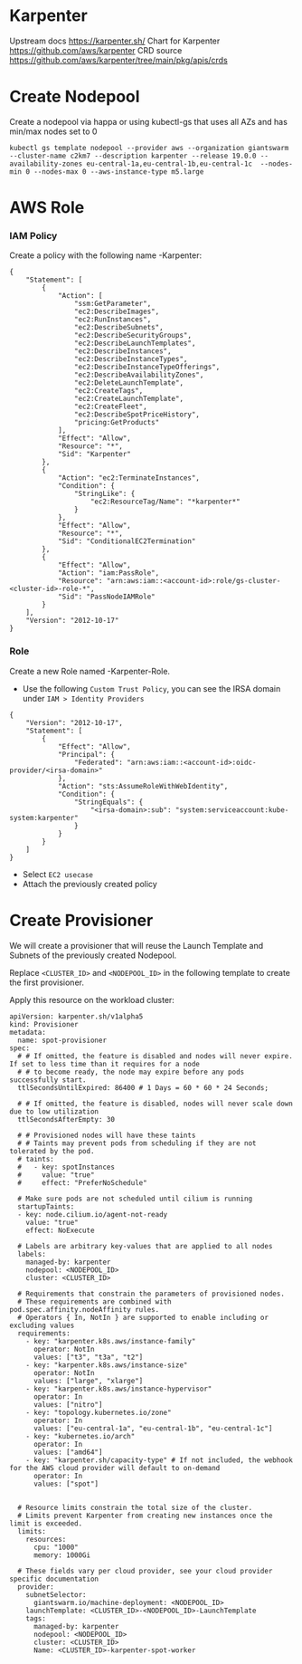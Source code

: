 # Karpenter

Upstream docs https://karpenter.sh/
Chart for Karpenter https://github.com/aws/karpenter
CRD source https://github.com/aws/karpenter/tree/main/pkg/apis/crds


# Create Nodepool

Create a nodepool via happa or using kubectl-gs that uses all AZs and has min/max nodes set to 0
```
kubectl gs template nodepool --provider aws --organization giantswarm --cluster-name c2km7 --description karpenter --release 19.0.0 --availability-zones eu-central-1a,eu-central-1b,eu-central-1c  --nodes-min 0 --nodes-max 0 --aws-instance-type m5.large
```

# AWS Role

### IAM Policy

Create a policy with the following name <cluster-id>-Karpenter:
```
{
    "Statement": [
        {
            "Action": [
                "ssm:GetParameter",
                "ec2:DescribeImages",
                "ec2:RunInstances",
                "ec2:DescribeSubnets",
                "ec2:DescribeSecurityGroups",
                "ec2:DescribeLaunchTemplates",
                "ec2:DescribeInstances",
                "ec2:DescribeInstanceTypes",
                "ec2:DescribeInstanceTypeOfferings",
                "ec2:DescribeAvailabilityZones",
                "ec2:DeleteLaunchTemplate",
                "ec2:CreateTags",
                "ec2:CreateLaunchTemplate",
                "ec2:CreateFleet",
                "ec2:DescribeSpotPriceHistory",
                "pricing:GetProducts"
            ],
            "Effect": "Allow",
            "Resource": "*",
            "Sid": "Karpenter"
        },
        {
            "Action": "ec2:TerminateInstances",
            "Condition": {
                "StringLike": {
                    "ec2:ResourceTag/Name": "*karpenter*"
                }
            },
            "Effect": "Allow",
            "Resource": "*",
            "Sid": "ConditionalEC2Termination"
        },
        {
            "Effect": "Allow",
            "Action": "iam:PassRole",
            "Resource": "arn:aws:iam::<account-id>:role/gs-cluster-<cluster-id>-role-*",
            "Sid": "PassNodeIAMRole"
        }
    ],
    "Version": "2012-10-17"
}
```

### Role

Create a new Role named <cluster-id>-Karpenter-Role.

- Use the following `Custom Trust Policy`, you can see the IRSA domain under `IAM > Identity Providers`
```
{
	"Version": "2012-10-17",
	"Statement": [
        {
            "Effect": "Allow",
            "Principal": {
                "Federated": "arn:aws:iam::<account-id>:oidc-provider/<irsa-domain>"
            },
            "Action": "sts:AssumeRoleWithWebIdentity",
            "Condition": {
                "StringEquals": {
                    "<irsa-domain>:sub": "system:serviceaccount:kube-system:karpenter"
                }
            }
        }
	]
}
```
- Select `EC2 usecase`
- Attach the previously created policy

# Create Provisioner

We will create a provisioner that will reuse the Launch Template and Subnets of the previously created Nodepool.

Replace `<CLUSTER_ID>` and `<NODEPOOL_ID>` in the following template to create the first provisioner. 

Apply this resource on the workload cluster:

```
apiVersion: karpenter.sh/v1alpha5
kind: Provisioner
metadata:
  name: spot-provisioner
spec:
  # # If omitted, the feature is disabled and nodes will never expire.  If set to less time than it requires for a node
  # # to become ready, the node may expire before any pods successfully start.
  ttlSecondsUntilExpired: 86400 # 1 Days = 60 * 60 * 24 Seconds;

  # # If omitted, the feature is disabled, nodes will never scale down due to low utilization
  ttlSecondsAfterEmpty: 30

  # # Provisioned nodes will have these taints
  # # Taints may prevent pods from scheduling if they are not tolerated by the pod.
  # taints:
  #   - key: spotInstances
  #     value: "true"
  #     effect: "PreferNoSchedule"

  # Make sure pods are not scheduled until cilium is running
  startupTaints:
  - key: node.cilium.io/agent-not-ready
    value: "true"
    effect: NoExecute

  # Labels are arbitrary key-values that are applied to all nodes
  labels:
    managed-by: karpenter
    nodepool: <NODEPOOL_ID>
    cluster: <CLUSTER_ID>

  # Requirements that constrain the parameters of provisioned nodes.
  # These requirements are combined with pod.spec.affinity.nodeAffinity rules.
  # Operators { In, NotIn } are supported to enable including or excluding values
  requirements:
    - key: "karpenter.k8s.aws/instance-family"
      operator: NotIn
      values: ["t3", "t3a", "t2"]
    - key: "karpenter.k8s.aws/instance-size"
      operator: NotIn
      values: ["large", "xlarge"]
    - key: "karpenter.k8s.aws/instance-hypervisor"
      operator: In
      values: ["nitro"]
    - key: "topology.kubernetes.io/zone"
      operator: In
      values: ["eu-central-1a", "eu-central-1b", "eu-central-1c"]
    - key: "kubernetes.io/arch"
      operator: In
      values: ["amd64"]
    - key: "karpenter.sh/capacity-type" # If not included, the webhook for the AWS cloud provider will default to on-demand
      operator: In
      values: ["spot"]


  # Resource limits constrain the total size of the cluster.
  # Limits prevent Karpenter from creating new instances once the limit is exceeded.
  limits:
    resources:
      cpu: "1000"
      memory: 1000Gi

  # These fields vary per cloud provider, see your cloud provider specific documentation
  provider:
    subnetSelector:
      giantswarm.io/machine-deployment: <NODEPOOL_ID>
    launchTemplate: <CLUSTER_ID>-<NODEPOOL_ID>-LaunchTemplate
    tags:
      managed-by: karpenter
      nodepool: <NODEPOOL_ID>
      cluster: <CLUSTER_ID>
      Name: <CLUSTER_ID>-karpenter-spot-worker
```